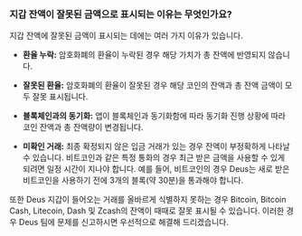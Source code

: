 ### 지갑 잔액이 잘못된 금액으로 표시되는 이유는 무엇인가요?

지갑 잔액에 잘못된 금액이 표시되는 데에는 여러 가지 이유가 있습니다.

- **환율 누락:** 암호화폐의 환율이 누락된 경우 해당 가치가 총 잔액에 반영되지 않습니다.

- **잘못된 환율:** 암호화폐의 환율이 잘못된 경우 해당 코인의 잔액과 총 잔액 금액이 모두 잘못 표시됩니다.

- **블록체인과의 동기화:** 앱이 블록체인과 동기화함에 따라 동기화 진행 상황에 따라 코인 잔액과 총 잔액량이 변경됩니다.

- **미확인 거래:** 최종 확정되지 않은 입금 거래가 있는 경우 잔액이 부정확하게 나타날 수 있습니다. 비트코인과 같은 특정 통화의 경우 최근 받은 금액을 사용할 수 있게 되려면 일정 시간이 지나야 합니다. 예를 들어, 비트코인의 경우 Deus는 새로 받은 비트코인을 사용하기 전에 3개의 블록(약 30분)을 통과해야 합니다.

또한 Deus 지갑이 들어오는 거래를 올바르게 식별하지 못하는 경우 Bitcoin, Bitcoin Cash, Litecoin, Dash 및 Zcash의 잔액이 때때로 잘못 표시될 수 있습니다. 이러한 경우 Deus 팀에 문제를 신고하시면 우선적으로 해결해 드리겠습니다.
